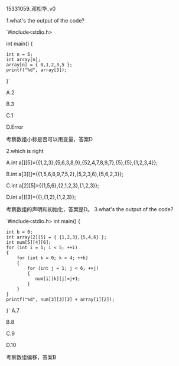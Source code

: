 15331059_邓松华_v0

1.what's the output of the code?

`#include<stdio.h>

int main()
{

    int n = 5;
    int array[n];
    array[n] = { 0,1,2,3,5 };
    printf("%d", array[3]);
}`

A.2

B.3

C.1

D.Error

考察数组小标是否可以用变量，答案D

2.which is right

A.int a[][5]={{1,2,3},{5,6,3,8,9},{52,4,7,8,9,7},{5},{5},{1,2,3,4}};

B.int a[3][]={{1,5,6,8,9,7,5,2},{5,2,3,6},{5,6,2,3}};

C.int a[2][5]={{1,5,6},{2,1,2,3},{1,2,3}};

D.int a[][3]={{},{1,2},{1,2,3}};

考察数组的声明和初始化，答案是D。
3.what's the output of the code?

`#include<stdio.h>
int main()
{

    int b = 0;
    int array[2][5] = { {1,2,3},{5,4,6} };
    int num[5][4][6];
    for (int i = 1; i < 5; ++i)
    {
        for (int k = 0; k < 4; ++k)
        {
            for (int j = 1; j < 6; ++j)
            {
               num[i][k][j]=j+1;
            }
        }
    }
    printf("%d", num[3][3][3] + array[1][2]); 
}`
A.7

B.8

C.9

D.10



考察数组偏移，答案B
